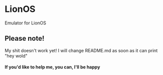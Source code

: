 # LionOS
Emulator for LionOS

## Please note!
My shit doesn't work yet! I will change README.md as soon as it can print "hey wold"

#### If you'd like to help me, you can, I'll be happy
